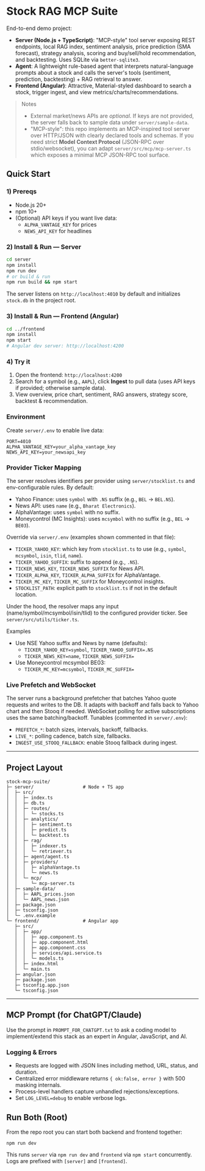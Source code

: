 # Stock RAG MCP Suite

End-to-end demo project:

- **Server (Node.js + TypeScript)**: "MCP-style" tool server exposing REST endpoints, local RAG index, sentiment analysis, price prediction (SMA forecast), strategy analysis, scoring and buy/sell/hold recommendation, and backtesting. Uses SQLite via `better-sqlite3`.
- **Agent**: A lightweight rule-based agent that interprets natural-language prompts about a stock and calls the server's tools (sentiment, prediction, backtesting) + RAG retrieval to answer.
- **Frontend (Angular)**: Attractive, Material-styled dashboard to search a stock, trigger ingest, and view metrics/charts/recommendations.

> Notes
> - External market/news APIs are *optional*. If keys are not provided, the server falls back to sample data under `server/sample-data`.
> - "MCP-style": this repo implements an MCP-inspired tool server over HTTP/JSON with clearly declared tools and schemas. If you need strict **Model Context Protocol** (JSON-RPC over stdio/websocket), you can adapt `server/src/mcp/mcp-server.ts` which exposes a minimal MCP JSON-RPC tool surface.

## Quick Start

### 1) Prereqs
- Node.js 20+
- npm 10+
- (Optional) API keys if you want live data:
  - `ALPHA_VANTAGE_KEY` for prices
  - `NEWS_API_KEY` for headlines

### 2) Install & Run — Server
```bash
cd server
npm install
npm run dev
# or build & run
npm run build && npm start
```

The server listens on `http://localhost:4010` by default and initializes `stock.db` in the project root.

### 3) Install & Run — Frontend (Angular)
```bash
cd ../frontend
npm install
npm start
# Angular dev server: http://localhost:4200
```

### 4) Try it
1. Open the frontend: `http://localhost:4200`
2. Search for a symbol (e.g., `AAPL`), click **Ingest** to pull data (uses API keys if provided; otherwise sample data).
3. View overview, price chart, sentiment, RAG answers, strategy score, backtest & recommendation.

### Environment
Create `server/.env` to enable live data:
```
PORT=4010
ALPHA_VANTAGE_KEY=your_alpha_vantage_key
NEWS_API_KEY=your_newsapi_key
```

### Provider Ticker Mapping
The server resolves identifiers per provider using `server/stocklist.ts` and env-configurable rules. By default:

- Yahoo Finance: uses `symbol` with `.NS` suffix (e.g., `BEL` -> `BEL.NS`).
- News API: uses `name` (e.g., `Bharat Electronics`).
- AlphaVantage: uses `symbol` with no suffix.
 - Moneycontrol (MC Insights): uses `mcsymbol` with no suffix (e.g., `BEL` -> `BE03`).

Override via `server/.env` (examples shown commented in that file):

- `TICKER_YAHOO_KEY`: which key from `stocklist.ts` to use (e.g., `symbol`, `mcsymbol`, `isin`, `tlid`, `name`).
- `TICKER_YAHOO_SUFFIX`: suffix to append (e.g., `.NS`).
- `TICKER_NEWS_KEY`, `TICKER_NEWS_SUFFIX` for News API.
- `TICKER_ALPHA_KEY`, `TICKER_ALPHA_SUFFIX` for AlphaVantage.
- `TICKER_MC_KEY`, `TICKER_MC_SUFFIX` for Moneycontrol insights.
- `STOCKLIST_PATH`: explicit path to `stocklist.ts` if not in the default location.

Under the hood, the resolver maps any input (name/symbol/mcsymbol/isin/tlid) to the configured provider ticker. See `server/src/utils/ticker.ts`.

Examples
- Use NSE Yahoo suffix and News by name (defaults):
  - `TICKER_YAHOO_KEY=symbol`, `TICKER_YAHOO_SUFFIX=.NS`
  - `TICKER_NEWS_KEY=name`, `TICKER_NEWS_SUFFIX=`
- Use Moneycontrol mcsymbol BE03:
  - `TICKER_MC_KEY=mcsymbol`, `TICKER_MC_SUFFIX=`

### Live Prefetch and WebSocket
The server runs a background prefetcher that batches Yahoo quote requests and writes to the DB. It adapts with backoff and falls back to Yahoo chart and then Stooq if needed. WebSocket polling for active subscriptions uses the same batching/backoff. Tunables (commented in `server/.env`):

- `PREFETCH_*`: batch sizes, intervals, backoff, fallbacks.
- `LIVE_*`: polling cadence, batch size, fallbacks.
- `INGEST_USE_STOOQ_FALLBACK`: enable Stooq fallback during ingest.

---

## Project Layout

```
stock-mcp-suite/
├─ server/                  # Node + TS app
│  ├─ src/
│  │  ├─ index.ts
│  │  ├─ db.ts
│  │  ├─ routes/
│  │  │  └─ stocks.ts
│  │  ├─ analytics/
│  │  │  ├─ sentiment.ts
│  │  │  ├─ predict.ts
│  │  │  └─ backtest.ts
│  │  ├─ rag/
│  │  │  ├─ indexer.ts
│  │  │  └─ retriever.ts
│  │  ├─ agent/agent.ts
│  │  ├─ providers/
│  │  │  ├─ alphaVantage.ts
│  │  │  └─ news.ts
│  │  └─ mcp/
│  │     └─ mcp-server.ts
│  ├─ sample-data/
│  │  ├─ AAPL_prices.json
│  │  └─ AAPL_news.json
│  ├─ package.json
│  ├─ tsconfig.json
│  └─ .env.example
└─ frontend/                # Angular app
   ├─ src/
   │  ├─ app/
   │  │  ├─ app.component.ts
   │  │  ├─ app.component.html
   │  │  ├─ app.component.css
   │  │  ├─ services/api.service.ts
   │  │  └─ models.ts
   │  ├─ index.html
   │  └─ main.ts
   ├─ angular.json
   ├─ package.json
   ├─ tsconfig.app.json
   └─ tsconfig.json
```

---

## MCP Prompt (for ChatGPT/Claude)

Use the prompt in `PROMPT_FOR_CHATGPT.txt` to ask a coding model to implement/extend this stack as an expert in Angular, JavaScript, and AI.

### Logging & Errors
- Requests are logged with JSON lines including method, URL, status, and duration.
- Centralized error middleware returns `{ ok:false, error }` with 500 masking internals.
- Process-level handlers capture unhandled rejections/exceptions.
- Set `LOG_LEVEL=debug` to enable verbose logs.

## Run Both (Root)

From the repo root you can start both backend and frontend together:

```
npm run dev
```

This runs `server` via `npm run dev` and `frontend` via `npm start` concurrently. Logs are prefixed with `[server]` and `[frontend]`.
